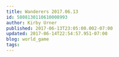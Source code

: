 ```yaml
---
title: Wanderers 2017.06.13
id: 5808130110610008993
author: Kirby Urner
published: 2017-06-13T23:05:00.002-07:00
updated: 2017-06-14T22:54:57.951-07:00
blog: world_game
tags: 
---
```


